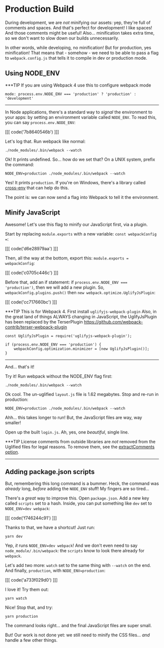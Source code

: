 # Production Build

During development, we are *not* minifying our assets: yep, they're full of comments
and spaces. And that's perfect for development! I like spaces! And those comments
might be useful! Also... minification takes extra time, so we don't want to slow
down our builds unnecessarily.

In other words, while developing, no minification! But for production, yes minification!
That means that - somehow - we need to be able to pass a flag to `webpack.config.js`
that tells it to compile in dev or production mode.

## Using NODE_ENV

***TIP
If you are using Webpack 4 use this to configure webpack mode
```
mode: process.env.NODE_ENV === 'production' ? 'production' : 'development'
```
***

In Node applications, there's a standard way to *signal* the environment to your
apps: by setting an environment variable called `NODE_ENV`. To read this, you can
say `process.env.NODE_ENV`:

[[[ code('7b8640546b') ]]]

Let's log that. Run webpack like normal:

```terminal-silent
./node_modules/.bin/webpack --watch
```

Ok! It prints undefined. So... how do we set that? On a UNIX system, prefix the
command:

```terminal
NODE_ENV=production ./node_modules/.bin/webpack --watch
```

Yes! It prints `production`. If you're on Windows, there's a library called [cross-env][cross_env]
that can help do this.

The point is: we can now send a flag into Webpack to tell it the environment.

## Minify JavaScript

Awesome! Let's use this flag to minify our JavaScript first, via a plugin.

Start by replacing `module.exports` with a new variable: `const webpackConfig =`:

[[[ code('d6e28979aa') ]]]

Then, all the way at the bottom, export this: `module.exports = webpackConfig`:

[[[ code('c0705c446c') ]]]

Before that, add an if statement: if `process.env.NODE_ENV === 'production')`, then
we will add a new plugin. So, `webpackConfig.plugins.push()` then
`new webpack.optimize.UglifyJsPlugin`:

[[[ code('cc717660bc') ]]]

***TIP
This is for Webpack 4. First install `uglifyjs-webpack-plugin` Also, in the great 
land of things ALWAYS changing in JavaScript, the UglifyJsPlugin has been replaced 
by the TerserPlugin https://github.com/webpack-contrib/terser-webpack-plugin

```
const UglifyJsPlugin = require('uglifyjs-webpack-plugin');

if (process.env.NODE_ENV === 'production') {
    webpackConfig.optimization.minimizer = [new UglifyJsPlugin()];
}
```
***

And... that's it!

Try it! Run webpack without the NODE_ENV flag first:

```terminal-silent
./node_modules/.bin/webpack --watch
```

Ok cool. The un-uglified `layout.js` file is 1.62 megabytes. Stop and re-run in production:

```terminal-silent
NODE_ENV=production ./node_modules/.bin/webpack --watch
```

Ahh... this takes longer to run! But, the JavaScript files are way, way smaller!

Open up the built `login.js`. Ah, yes, one *beautiful*, single line.

***TIP
License comments from outside libraries are *not* removed from the Uglified files
for legal reasons. To remove them, see the [extractComments option][extract_comments].
***

## Adding package.json scripts

But, remembering this long command is a bummer. Heck, the command was *already*
long, *before* adding the `NODE_ENV` stuff! My fingers are so tired...

There's a *great* way to improve this. Open `package.json`. Add a new key called
`scripts` set to a hash. Inside, you can put something like `dev` set to
`NODE_ENV=dev webpack`:

[[[ code('f746244c91') ]]]

Thanks to that, we have a shortcut! Just run:

```terminal
yarn dev
```

Yep, *it* runs `NODE_ENV=dev webpack`! And we don't even need to say
`node_module/.bin/webpack`: the `scripts` know to look there already for `webpack`.

Let's add two more: `watch` set to the same thing with `--watch` on the end. And
finally, `production`, with `NODE_ENV=production`:

[[[ code('a733f029d0') ]]]

I love it! Try them out:

```terminal
yarn watch
```

Nice! Stop that, and try:

```terminal
yarn production
```

The command looks right... and the final JavaScript files are super small.

But! Our work is not done yet: we still need to minify the CSS files... *and* handle
a few other things.


[cross_env]: https://npmjs.com/package/cross-env
[extract_comments]: https://github.com/webpack-contrib/uglifyjs-webpack-plugin#extractcomments
